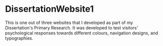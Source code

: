 # DissertationWebsite1
This is one out of three websites that I developed as part of my Dissertation's Primary Research. It was developed to test visitors' psychological responses towards different colours, navigation designs, and typographies.
